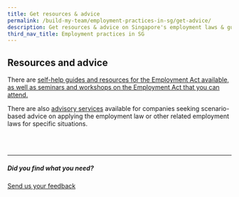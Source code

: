 ```yaml
---
title: Get resources & advice
permalink: /build-my-team/employment-practices-in-sg/get-advice/
description: Get resources & advice on Singapore's employment laws & guidelines
third_nav_title: Employment practices in SG
---
```

## Resources and advice


There are <a target="_blank" href="https://www.mom.gov.sg/employment-practices/employment-act/templates-and-resources-for-kets-and-pay-slips">self-help guides and resources for the Employment Act available, as well as seminars and workshops on the Employment Act that you can attend.</a>

There are also <a target="_blank" href="https://www.mom.gov.sg/employment-practices/employment-act/advisory-services">advisory services</a> available for companies seeking scenario-based advice on applying the employment law or other related employment laws for specific situations.


<br>
<br>


<hr>

##### Did you find what you need?
[Send us your feedback](https://form.gov.sg/642693623cb98f001239be0d)